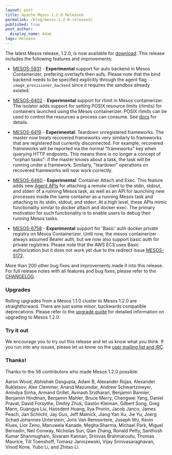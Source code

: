 ```yaml
---
layout: post
title: Apache Mesos 1.2.0 Released
permalink: /blog/mesos-1.2-0-released/
published: true
post_author:
  display_name: Adam
tags: Release
---
```


The latest Mesos release, 1.2.0, is now available for [download](/downloads). This release includes the following features and improvements:

  * [MESOS-5931](https://issues.apache.org/jira/browse/MESOS-5931) -
     **Experimental** support for auto backend in Mesos Containerizer,
    prefering overlayfs then aufs. Please note that the bind backend needs to be
    specified explicitly through the agent flag `--image_provisioner_backend`
    since it requires the sandbox already existed.

  * [MESOS-6402](https://issues.apache.org/jira/browse/MESOS-6402) -
    **Experimental** support for rlimit in Mesos containerizer.
    The isolator adds support for setting POSIX resource limits (rlimits) for
    containers launched using the Mesos containerizer. POSIX rlimits can be used
    to control the resources a process can consume. See
    [docs](/documentation/latest/posix_rlimits) for details.

  * [MESOS-6419](https://issues.apache.org/jira/browse/MESOS-6419) -
    **Experimental**: Teardown unregistered frameworks. The master
    now treats recovered frameworks very similarly to frameworks that are registered
    but currently disconnected. For example, recovered frameworks will be reported
    via the normal "frameworks" key when querying HTTP endpoints. This means there
    is no longer a concept of "orphan tasks": if the master knows about a task, the
    task will be running under a framework. Similarly, "teardown" operations on
    recovered frameworks will now work correctly.

  * [MESOS-6460](https://issues.apache.org/jira/browse/MESOS-6460) -
    **Experimental**: Container Attach and Exec. This feature adds new
    [Agent APIs](/documentation/latest/operator-http-api) for attaching a remote
    client to the stdin, stdout, and stderr of a running Mesos task, as well as
    an API for launching new processes inside the same container as a running
    Mesos task and attaching to its stdin, stdout, and stderr. At a high level,
    these APIs mimic functionality similar to docker attach and docker exec.
    The primary motivation for such functionality is to enable users to debug
    their running Mesos tasks.

  * [MESOS-6758](https://issues.apache.org/jira/browse/MESOS-6758) -
    **Experimental** support for 'Basic' auth docker private registry
    on Mesos Containerizer. Until now, the mesos containerizer always assumed
    Bearer auth, but we now also support basic auth for private registries. Please
    note that the AWS ECS uses Basic authorization but it does not work yet due to
    the redirect issue [MESOS-5172](https://issues.apache.org/jira/browse/MESOS-5172).

More than 200 other bug fixes and improvements made it into this release. For full release notes with all features and bug fixes, please refer to the [CHANGELOG](https://gitbox.apache.org/repos/asf?p=mesos.git;a=blob_plain;f=CHANGELOG;hb=1.2.0).

### Upgrades

Rolling upgrades from a Mesos 1.1.0 cluster to Mesos 1.2.0 are straightforward. There are just some minor, backwards compatible deprecations.
Please refer to the [upgrade guide](/documentation/latest/upgrades/) for detailed information on upgrading to Mesos 1.2.0.

### Try it out

We encourage you to try out this release and let us know what you think.
If you run into any issues, please let us know on the [user mailing list and IRC](/community).

### Thanks!

Thanks to the 56 contributors who made Mesos 1.2.0 possible:

Aaron Wood, Abhishek Dasgupta, Adam B, Alexander Rojas, Alexander Rukletsov, Alex Clemmer, Anand Mazumdar, Andrew Schwartzmeyer, Anindya Sinha, Armand Grillet, Avinash Sridharan, Benjamin Bannier, Benjamin Hindman, Benjamin Mahler, Bruce Merry, Chengwei Yang, Daniel Pravat, David Forsythe, Dmitry Zhuk, Gastón Kleiman, Gilbert Song, Greg Mann, Guangya Liu, Haosdent Huang, Ilya Pronin, Jacob Janco, James Peach, Jan Schlicht, Jay Guo, Jeff Malnick, Jiang Yan Xu, Jie Yu, Joerg Schad Johannes Unterstein, Joris Van Remoortere, Joseph Wu, Kevin Klues, Lior Zeno, Manuwela Kanade, Megha Sharma, Michael Park, Miguel Bernadin, Neil Conway, Nicholas Sun, Qian Zhang, Ronald Petty, Santhosh Kumar Shanmugham, Sivaram Kannan, Srinivas Brahmaroutu, Thomas Maurice, Till Toenshoff, Tomasz Janiszewski, Vijay Srinivasaraghavan, Vinod Kone, Yubo Li, and Zhitao Li.
